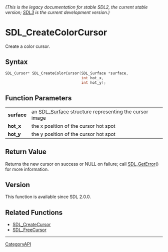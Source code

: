 ###### (This is the legacy documentation for stable SDL2, the current stable version; [SDL3](https://wiki.libsdl.org/SDL3/) is the current development version.)
# SDL_CreateColorCursor

Create a color cursor.

## Syntax

```c
SDL_Cursor* SDL_CreateColorCursor(SDL_Surface *surface,
                                  int hot_x,
                                  int hot_y);

```

## Function Parameters

|                 |                                                                       |
| --------------- | --------------------------------------------------------------------- |
| **surface**     | an [SDL_Surface](SDL_Surface) structure representing the cursor image |
| **hot_x**       | the x position of the cursor hot spot                                 |
| **hot_y**       | the y position of the cursor hot spot                                 |

## Return Value

Returns the new cursor on success or NULL on failure; call
[SDL_GetError](SDL_GetError)() for more information.

## Version

This function is available since SDL 2.0.0.

## Related Functions

* [SDL_CreateCursor](SDL_CreateCursor)
* [SDL_FreeCursor](SDL_FreeCursor)

----
[CategoryAPI](CategoryAPI)

